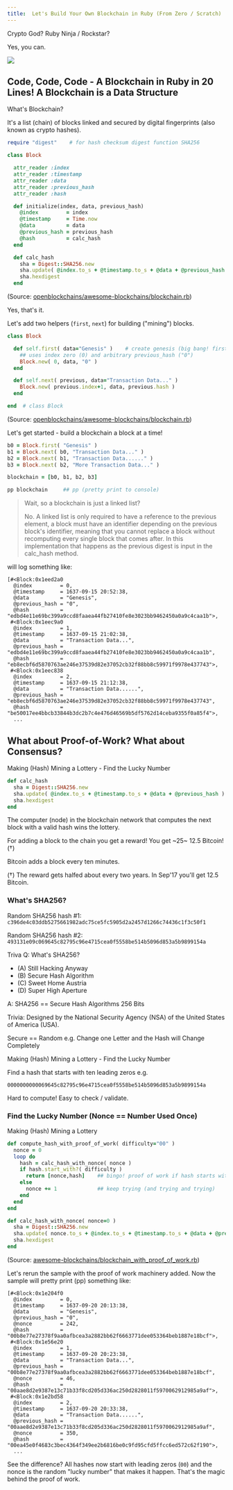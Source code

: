 ```yaml
---
title:  Let's Build Your Own Blockchain in Ruby (From Zero / Scratch)
---
```


Crypto God? Ruby Ninja / Rockstar?

Yes, you can.

![](i/fake-dilbert-blockchain.png)


## Code, Code, Code - A Blockchain in Ruby in 20 Lines! A Blockchain is a Data Structure

What's Blockchain?

It's a list (chain) of blocks linked and secured by digital fingerprints (also known as
crypto hashes).


``` ruby
require "digest"    # for hash checksum digest function SHA256

class Block

  attr_reader :index
  attr_reader :timestamp
  attr_reader :data
  attr_reader :previous_hash
  attr_reader :hash

  def initialize(index, data, previous_hash)
    @index         = index
    @timestamp     = Time.now
    @data          = data
    @previous_hash = previous_hash
    @hash          = calc_hash
  end

  def calc_hash
    sha = Digest::SHA256.new
    sha.update( @index.to_s + @timestamp.to_s + @data + @previous_hash )
    sha.hexdigest
  end
```

(Source: [openblockchains/awesome-blockchains/blockchain.rb](https://github.com/openblockchains/awesome-blockchains/blob/master/blockchain.rb/blockchain.rb))

Yes, that's it.


Let's add two helpers (`first`, `next`) for building ("mining") blocks.

``` ruby
class Block

  def self.first( data="Genesis" )    # create genesis (big bang! first) block
    ## uses index zero (0) and arbitrary previous_hash ("0")
    Block.new( 0, data, "0" )
  end

  def self.next( previous, data="Transaction Data..." )
    Block.new( previous.index+1, data, previous.hash )
  end

end  # class Block
```

(Source: [openblockchains/awesome-blockchains/blockchain.rb](https://github.com/openblockchains/awesome-blockchains/blob/master/blockchain.rb/blockchain.rb))


Let's get started -  build a blockchain a block at a time!

``` ruby
b0 = Block.first( "Genesis" )
b1 = Block.next( b0, "Transaction Data..." )
b2 = Block.next( b1, "Transaction Data......" )
b3 = Block.next( b2, "More Transaction Data..." )

blockchain = [b0, b1, b2, b3]

pp blockchain     ## pp (pretty print to console)
```


> Wait, so a blockchain is just a linked list?
>
> No. A linked list is only required to have a reference to the previous element,
> a block must have an identifier depending on the previous block's identifier,
> meaning that you cannot replace a block without recomputing every single block that comes after.
> In this implementation that happens as the previous digest is input in the calc_hash method.


will log something like:

```
[#<Block:0x1eed2a0
  @index         = 0,
  @timestamp     = 1637-09-15 20:52:38,
  @data          = "Genesis",
  @previous_hash = "0",
  @hash          = "edbd4e11e69bc399a9ccd8faaea44fb27410fe8e3023bb9462450a0a9c4caa1b">,
 #<Block:0x1eec9a0
  @index         = 1,
  @timestamp     = 1637-09-15 21:02:38,
  @data          = "Transaction Data...",
  @previous_hash = "edbd4e11e69bc399a9ccd8faaea44fb27410fe8e3023bb9462450a0a9c4caa1b",
  @hash          = "eb8ecbf6d5870763ae246e37539d82e37052cb32f88bb8c59971f9978e437743">,
 #<Block:0x1eec838
  @index         = 2,
  @timestamp     = 1637-09-15 21:12:38,
  @data          = "Transaction Data......",
  @previous_hash = "eb8ecbf6d5870763ae246e37539d82e37052cb32f88bb8c59971f9978e437743",
  @hash          = "be50017ee4bbcb33844b3dc2b7c4e476d46569b5df5762d14ceba9355f0a85f4">,
  ...
```


## What about Proof-of-Work? What about Consensus?

Making (Hash) Mining a Lottery - Find the Lucky Number

``` ruby
def calc_hash
  sha = Digest::SHA256.new
  sha.update( @index.to_s + @timestamp.to_s + @data + @previous_hash )
  sha.hexdigest
end
```

The computer (node) in the blockchain network that computes the
next block with a valid hash wins the lottery.

For adding a block to the chain you get a reward! You get ~25~ 12.5 Bitcoin! (†)

Bitcoin adds a block every ten minutes.

(†) The reward gets halfed about every two years. In Sep'17 you'll get 12.5 Bitcoin.


### What's SHA256?

Random SHA256 hash #1: `c396de4c03ddb5275661982adc75ce5fc5905d2a2457d1266c74436c1f3c50f1`

Random SHA256 hash #2: `493131e09c069645c82795c96e4715cea0f5558be514b5096d853a5b9899154a`

Triva Q: What's SHA256?

- (A) Still Hacking Anyway
- (B) Secure Hash Algorithm
- (C) Sweet Home Austria
- (D) Super High Aperture


A: SHA256 == Secure Hash Algorithms 256 Bits

Trivia: Designed by the National Security Agency (NSA) of the United States of America (USA).

Secure == Random  e.g. Change one Letter and the Hash will Change Completely

Making (Hash) Mining a Lottery - Find the Lucky Number

Find a hash that starts with ten leading zeros e.g.

`0000000000069645c82795c96e4715cea0f5558be514b5096d853a5b9899154a`

Hard to compute! Easy to check / validate.



### Find the Lucky Number (Nonce == Number Used Once)

Making (Hash) Mining a Lottery

``` ruby
def compute_hash_with_proof_of_work( difficulty="00" )
  nonce = 0
  loop do
    hash = calc_hash_with_nonce( nonce )
    if hash.start_with?( difficulty )
      return [nonce,hash]    ## bingo! proof of work if hash starts with leading zeros (00)
    else
      nonce += 1             ## keep trying (and trying and trying)
    end
  end
end

def calc_hash_with_nonce( nonce=0 )
  sha = Digest::SHA256.new
  sha.update( nonce.to_s + @index.to_s + @timestamp.to_s + @data + @previous_hash )
  sha.hexdigest
end
```

(Source: [awesome-blockchains/blockchain_with_proof_of_work.rb](https://github.com/openblockchains/awesome-blockchains/blob/master/blockchain.rb/blockchain_with_proof_of_work.rb))



Let's rerun the sample with the proof of work machinery added.
Now the sample will pretty print (pp) something like:

```
[#<Block:0x1e204f0
  @index         = 0,
  @timestamp     = 1637-09-20 20:13:38,
  @data          = "Genesis",
  @previous_hash = "0",
  @nonce         = 242,
  @hash          = "00b8e77e27378f9aa0afbcea3a2882bb62f6663771dee053364beb1887e18bcf">,
 #<Block:0x1e56e20
  @index         = 1,
  @timestamp     = 1637-09-20 20:23:38,
  @data          = "Transaction Data...",
  @previous_hash = "00b8e77e27378f9aa0afbcea3a2882bb62f6663771dee053364beb1887e18bcf",
  @nonce         = 46,
  @hash          = "00aae8d2e9387e13c71b33f8cd205d336ac250d2828011f5970062912985a9af">,
 #<Block:0x1e2bd58
  @index         = 2,
  @timestamp     = 1637-09-20 20:33:38,
  @data          = "Transaction Data......",
  @previous_hash = "00aae8d2e9387e13c71b33f8cd205d336ac250d2828011f5970062912985a9af",
  @nonce         = 350,
  @hash          = "00ea45e0f4683c3bec4364f349ee2b6816be0c9fd95cfd5ffcc6ed572c62f190">,
  ...
```

See the difference?
All hashes now start with leading zeros (`00`)
and the nonce is the random "lucky number" that makes it happen.
That's the magic behind the proof of work.
